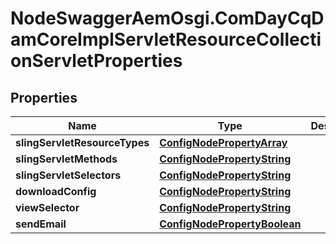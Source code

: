 # NodeSwaggerAemOsgi.ComDayCqDamCoreImplServletResourceCollectionServletProperties

## Properties
Name | Type | Description | Notes
------------ | ------------- | ------------- | -------------
**slingServletResourceTypes** | [**ConfigNodePropertyArray**](ConfigNodePropertyArray.md) |  | [optional] 
**slingServletMethods** | [**ConfigNodePropertyString**](ConfigNodePropertyString.md) |  | [optional] 
**slingServletSelectors** | [**ConfigNodePropertyString**](ConfigNodePropertyString.md) |  | [optional] 
**downloadConfig** | [**ConfigNodePropertyString**](ConfigNodePropertyString.md) |  | [optional] 
**viewSelector** | [**ConfigNodePropertyString**](ConfigNodePropertyString.md) |  | [optional] 
**sendEmail** | [**ConfigNodePropertyBoolean**](ConfigNodePropertyBoolean.md) |  | [optional] 


